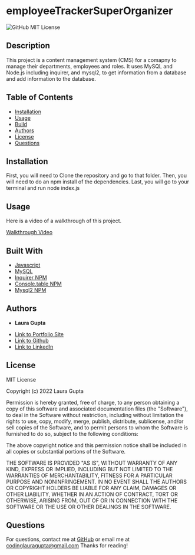 # employeeTrackerSuperOrganizer

![GitHub MIT License](https://img.shields.io/badge/license-MIT-blue)

## Description  

This project is a content management system (CMS) for a comapny to manage their departments, employees and roles. It uses MySQL and Node.js including inquirer, and mysql2, to get information from a database and add information to the database. 


## Table of Contents   

* [Installation](#installation)
* [Usage](#usage)
* [Build](#Built)
* [Authors](#authors)
* [License](#license)
* [Questions](#questions)

## Installation


First, you will need to Clone the repository and go to that folder. Then, you will need to do an npm install of the dependencies. Last, you will go to your terminal and run node index.js 

## Usage 


Here is a video of a walkthrough of this project.

[Walkthrough Video](https://watch.screencastify.com/v/7GIAKYm74hHCVnP2qYLB)


## Built With

* [Javascript](https://developer.mozilla.org/en-US/docs/Web/JavaScript)
* [MySQL](https://www.mysql.com/)
* [Inquirer NPM](https://www.npmjs.com/package/inquirer)
* [Console.table NPM](https://www.npmjs.com/package/console.table)
* [Mysql2 NPM](https://www.npmjs.com/package/mysql2)

## Authors

* **Laura Gupta** 

- [Link to Portfolio Site](https://lauragupta.github.io/firstPortfolio/)
- [Link to Github](https://github.com/lauragupta?tab=repositories)
- [Link to LinkedIn](https://www.linkedin.com/in/laura-gupta-5a277158/)


## License
MIT License

Copyright (c) 2022 Laura Gupta

Permission is hereby granted, free of charge, to any person obtaining a copy
of this software and associated documentation files (the "Software"), to deal
in the Software without restriction, including without limitation the rights
to use, copy, modify, merge, publish, distribute, sublicense, and/or sell
copies of the Software, and to permit persons to whom the Software is
furnished to do so, subject to the following conditions:

The above copyright notice and this permission notice shall be included in all
copies or substantial portions of the Software.

THE SOFTWARE IS PROVIDED "AS IS", WITHOUT WARRANTY OF ANY KIND, EXPRESS OR
IMPLIED, INCLUDING BUT NOT LIMITED TO THE WARRANTIES OF MERCHANTABILITY,
FITNESS FOR A PARTICULAR PURPOSE AND NONINFRINGEMENT. IN NO EVENT SHALL THE
AUTHORS OR COPYRIGHT HOLDERS BE LIABLE FOR ANY CLAIM, DAMAGES OR OTHER
LIABILITY, WHETHER IN AN ACTION OF CONTRACT, TORT OR OTHERWISE, ARISING FROM,
OUT OF OR IN CONNECTION WITH THE SOFTWARE OR THE USE OR OTHER DEALINGS IN THE
SOFTWARE.


## Questions 
For questions, contact me at [GitHub](https://github.com/lauragupta) or email me at <codinglauragupta@gmail.com>
Thanks for reading!